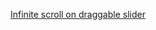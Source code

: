 [Infinite scroll on draggable slider](https://twitter.com/GressierCosme1/status/1363229229010325505)